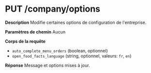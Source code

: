 # PUT /company/options

**Description**
Modifie certaines options de configuration de l'entreprise.

**Paramètres de chemin**
Aucun

**Corps de la requête**
- `auto_complete_menu_orders` (boolean, optionnel)
- `open_food_facts_language` (string, optionnel, valeurs: `fr`, `en`)

**Réponse**
Message et options mises à jour.
